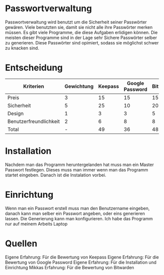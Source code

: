 # Passwortverwaltung

Passwortverwaltung wird benutzt um die Sicherheit seiner Passwörter gewären. Viele benutzten sie, damit sie nicht alle ihre Passwörter merken müssen. Es gibt viele Programme, die diese Aufgaben erlidigen können. Die meisten dieser Programme sind in der Lage sehr Sichere Passwörter selber zu generieren. Diese Passwörter sind opimiert, sodass sie möglichst schwer zu knacken sind.

# Entscheidung

| Kriterien              | Gewichtung | Keepass | Google Password | Bitwarden |
| ---------------------- | ---------- | ------- | --------------- | --------- |
| Preis                  | 3          | 15      | 15              | 15        |
| Sicherheit             | 5          | 25      | 10              | 20        |
| Design                 | 1          | 3       | 3               | 5         |
| Benutzerfreundlichkeit | 2          | 6       | 8               | 8         |
| Total                  | -          | 49      | 36              | 48        |

# Installation

Nachdem man das Programm heruntergelanden hat muss man ein Master Passwort festlegen. Dieses muss man immer wenn man das Programm startet eingeben. Danach ist die Instalation vorbei.

# Einrichtung

Wenn man ein Passwort erstell muss man den Benutzername eingeben, danach kann man selber ein Passwort angeben, oder eins generieren lassen. Die Generierung kann man konfigurieren. Ich habe das Programm nur auf meinem Arbeits Laptop

# Quellen

Eigene Erfahrung: Für die Bewertung von Keepass
Eigene Erfahrung: Für die Bewertung von Google Password
Eigene Erfahrung: Für die Installation und Einrichtung
Mikkas Erfahrung: Für die Bewertung von Bitwarden

